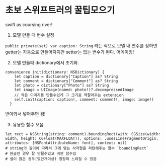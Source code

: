 # 초보 스위프트러의 꿀팁모으기
swift as coursing river!


1. 모델 만들 때 변수 설정

`public private(set) var caption: String` 라는 식으로 모델 내 변수를 정하면 getter는 자동으로 만들어지지만 setter는 없는 변수가 된다. 어메이징!

2. 모델 만들때 dictionary에서 초기화.
```
convenience init(dictionary: NSDictionary) {
    let caption = dictionary["Caption"] as? String
    let comment = dictionary["Comment"] as? String
    let photo = dictionary["Photo"] as? String
    let image = UIImage(named: photo!)?.decompressedImage
    // 작은 이미지를 만들수있게 그 크기로 딱잘라주는 extension
    self.init(caption: caption!, comment: comment!, image: image!)
  }
```
받아와서 넣어주면 됨!


3. 유용한 함수 모음


```
let rect = NSString(string: comment).boundingRect(with: CGSize(width: width, height: CGFloat(MAXFLOAT)), options: .usesLineFragmentOrigin, attributes: [NSFontAttributeName: font], context: nil)
# string의 길이에 따라서 그에 맞는 사각형을 리턴해주는 함수 `boundingRect`
# 한글인 경우 잘 안될수있고 비싼 함수임
# 셀이 많은 경우(몇만개이상) 굉장히 느려질 수 있음

```

